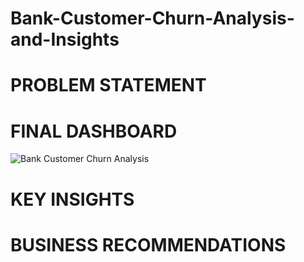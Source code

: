 # Bank-Customer-Churn-Analysis-and-Insights

# PROBLEM STATEMENT
# FINAL DASHBOARD
![Bank Customer Churn Analysis](https://github.com/user-attachments/assets/e3c880d5-a2ca-441c-b566-3f158882d076)

# KEY INSIGHTS
# BUSINESS RECOMMENDATIONS
